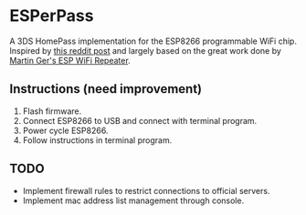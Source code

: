 # ESPerPass
A 3DS HomePass implementation for the ESP8266 programmable WiFi chip.
Inspired by [this reddit post](https://www.reddit.com/r/3DS/comments/80k0qb/homepass_for_cheap_using_an_esp8266/)
and largely based on the great work done by [Martin Ger's ESP WiFi Repeater](https://github.com/martin-ger/esp_wifi_repeater).

## Instructions (need improvement)
1. Flash firmware.
2. Connect ESP8266 to USB and connect with terminal program.
3. Power cycle ESP8266.
3. Follow instructions in terminal program.

## TODO
* Implement firewall rules to restrict connections to official servers.
* Implement mac address list management through console.
